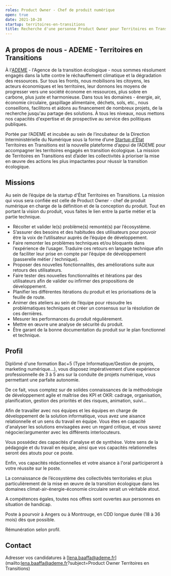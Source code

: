 ```yaml
---
roles: Product Owner - Chef de produit numérique
open: true
date: 2021-10-28
startup: territoires-en-transitions
title: Recherche d'une personne Product Owner pour Territoires en Transitions
---
```


## A propos de nous - ADEME - Territoires en Transitions
À l'[ADEME](https://www.ademe.fr/) - l'Agence de la transition écologique - nous sommes résolument engagés dans la lutte contre le réchauffement climatique et la dégradation des ressources. Sur tous les fronts, nous mobilisons les citoyens, les acteurs économiques et les territoires, leur donnons les moyens de progresser vers une société économe en ressources, plus sobre en carbone, plus juste et harmonieuse.
Dans tous les domaines - énergie, air, économie circulaire, gaspillage alimentaire, déchets, sols, etc., nous conseillons, facilitons et aidons au financement de nombreux projets, de la recherche jusqu'au partage des solutions. À tous les niveaux, nous mettons nos capacités d'expertise et de prospective au service des politiques publiques.

Portée par l’ADEME et incubée au sein de l’incubateur de la Direction Interministérielle du Numérique sous la forme d’une [Startup d'État](https://beta.gouv.fr) Territoires en Transitions est la nouvelle plateforme d’appui de l’ADEME pour accompagner les territoires engagés en transition écologique. La mission de Territoires en Transitions est d’aider les collectivités à prioriser la mise en œuvre des actions les plus impactantes pour réussir la transition écologique. 

## Missions
Au sein de l’équipe de la startup d'État Territoires en Transitions.  La mission qui vous sera confiée est celle de Product Owner - chef de produit numérique en charge de la définition et de la conception du produit. Tout en portant la vision du produit, vous faites le lien entre la partie métier et la partie technique.
- Récolter et valider le(s) problème(s) remonté(s) par l’écosystème.
- S’assurer des besoins et des habitudes des utilisateurs pour pouvoir être la voix de l’utilisateur auprès de l’équipe de développement.
- Faire remonter les problèmes techniques et/ou bloquants dans l’expérience de l’usager. Traduire ces retours en langage technique afin de faciliter leur prise en compte par l’équipe de développement (passerelle métier / technique).
- Proposer des nouvelles fonctionnalités, des améliorations suite aux retours des utilisateurs. 
- Faire tester des nouvelles fonctionnalités et itérations par des utilisateurs afin de valider ou infirmer des propositions de développement.
- Planifier les différentes itérations du produit et les priorisations de la feuille de route.
- Animer des ateliers au sein de l’équipe pour résoudre les problématiques techniques et créer un consensus sur la résolution de ces dernières.
- Mesurer les performances du produit régulièrement.
- Mettre en œuvre une analyse de sécurité du produit. 
- Être garant de la bonne documentation du produit sur le plan fonctionnel et technique.


## Profil
Diplômé d'une formation Bac+5 (Type Informatique/Gestion de projets, marketing numérique…), vous disposez impérativement d’une expérience professionnelle de 3 à 5 ans sur la conduite de projets numérique, vous permettant une parfaite autonomie.

De ce fait, vous comptez sur de solides connaissances de la méthodologie de développement agile et maîtrise des KPI et OKR: cadrage, organisation, planification, gestion des priorités et des risques, animation, suivi… 

Afin de travailler avec nos équipes et les équipes en charge de développement de la solution informatique, vous avez une aisance relationnelle et un sens du travail en équipe. Vous êtes en capacité d'analyser les solutions envisagées avec un regard critique, et vous savez négocier/argumenter avec les différents interlocuteurs.

Vous possédez des capacités d'analyse et de synthèse. Votre sens de la pédagogie et du travail en équipe, ainsi que vos capacités relationnelles seront des atouts pour ce poste.

Enfin, vos capacités rédactionnelles et votre aisance à l'oral participeront à votre réussite sur le poste.

La connaissance de l’écosystème des collectivités territoriales et plus particulièrement de la mise en œuvre de la transition écologique dans les domaines climat-air-énergie-économie circulaire serait un véritable atout.

A compétences égales, toutes nos offres sont ouvertes aux personnes en situation de handicap.

Poste à pourvoir à Angers ou à Montrouge, en CDD longue durée (18 à 36 mois) dès que possible.

Rémunération selon profil.

## Contact
Adresser vos candidatures à [lena.baaffa@ademe.fr](mailto:lena.baaffa@ademe.fr?subject=Product Owner Territoires en Transitions)
